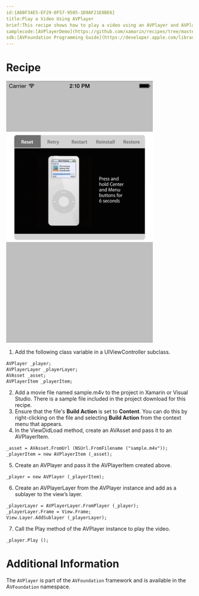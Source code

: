 ```yaml
---
id:{A88F34E5-EF29-0F57-9505-1D9AF21E8BE6}  
title:Play a Video Using AVPlayer  
brief:This recipe shows how to play a video using an AVPlayer and AVPlayerLayer.  
samplecode:[AVPlayerDemo](https://github.com/xamarin/recipes/tree/master/ios/media/video_and_photos/play_a_video_using_avplayer)  
sdk:[AVFoundation Programming Guide](https://developer.apple.com/library/ios/#documentation/AudioVideo/Conceptual/AVFoundationPG/Articles/00_Introduction.html)  
---
```


<a name="Recipe" class="injected"></a>


# Recipe

 [ ![](Images/avplayer.png)](Images/avplayer.png)

1.  Add the following class variable in a UIViewController subclass.


```
AVPlayer _player;
AVPlayerLayer _playerLayer;
AVAsset _asset;
AVPlayerItem _playerItem;
```

2.  Add a movie file named sample.m4v to the project in Xamarin or Visual Studio. There is a sample file included in the project download for this recipe.
3.  Ensure that the file's **Build Action** is set to **Content**. You can do this by right-clicking on the file and selecting **Build Action** from the context menu that appears. 
4.  In the ViewDidLoad method, create an AVAsset and pass it to an AVPlayerItem.


```
_asset = AVAsset.FromUrl (NSUrl.FromFilename ("sample.m4v"));
_playerItem = new AVPlayerItem (_asset);
```

5.  Create an AVPlayer and pass it the AVPlayerItem created above.


```
_player = new AVPlayer (_playerItem);
```

6.  Create an AVPlayerLayer from the AVPlayer instance and add as a sublayer to the view’s layer.


```
_playerLayer = AVPlayerLayer.FromPlayer (_player);
_playerLayer.Frame = View.Frame;
View.Layer.AddSublayer (_playerLayer);
```

7.  Call the Play method of the AVPlayer instance to play the video.


```
_player.Play ();
```

 <a name="Additional_Information" class="injected"></a>


# Additional Information

The `AVPlayer` is part of the `AVFoundation` framework and is available in the A`VFoundation` namespace.